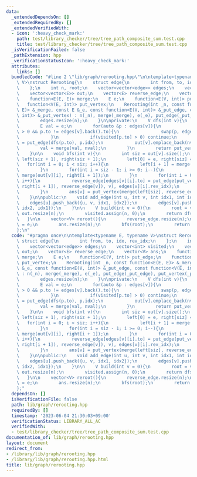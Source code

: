 ```yaml
---
data:
  _extendedDependsOn: []
  _extendedRequiredBy: []
  _extendedVerifiedWith:
  - icon: ':heavy_check_mark:'
    path: test/library_checker/tree/tree_path_composite_sum.test.cpp
    title: test/library_checker/tree/tree_path_composite_sum.test.cpp
  _isVerificationFailed: false
  _pathExtension: hpp
  _verificationStatusIcon: ':heavy_check_mark:'
  attributes:
    links: []
  bundledCode: "#line 2 \"lib/graph/rerooting.hpp\"\n\ntemplate<typename E, typename\
    \ V>\nstruct Rerooting{\n    struct edge{\n        int from, to, idx, rev_idx;\n\
    \    };\n    int n, root;\n    vector<vector<edge>> edges;\n    vector<int> visited;\n\
    \    vector<vector<E>> out;\n    vector<E> reverse_edge;\n    vector<V> ans;\n\
    \    function<E(E, E)> merge;\n    E e;\n    function<E(V, int)> put_edge;\n \
    \   function<V(E, int)> put_vertex;\n    Rerooting(int _n, const function<E(E,\
    \ E)> &_merge, const E &_e, const function<E(V, int)> &_put_edge, const function<V(E,\
    \ int)> &_put_vertex) : n(_n), merge(_merge), e(_e), put_edge(_put_edge), put_vertex(_put_vertex){\n\
    \        edges.resize(n);\n    }\n\nprivate:\n    V dfs(int v){\n        visited[v]++;\n\
    \        E val = e;\n        for(auto &p : edges[v]){\n            if(visited[p.to]\
    \ > 0 && p.to != edges[v].back().to){\n                swap(p, edges[v].back());\n\
    \            }\n            if(visited[p.to] > 0) continue;\n            E nval\
    \ = put_edge(dfs(p.to), p.idx);\n            out[v].emplace_back(nval);\n    \
    \        val = merge(val, nval);\n        }\n        return put_vertex(val, v);\n\
    \    }\n\n    void bfs(int v){\n        int siz = out[v].size();\n        vector<E>\
    \ left(siz + 1), right(siz + 1);\n        left[0] = e, right[siz] = e;\n     \
    \   for(int i = 0; i < siz; i++){\n            left[i + 1] = merge(left[i], out[v][i]);\n\
    \        }\n        for(int i = siz - 1; i >= 0; i--){\n            right[i] =\
    \ merge(out[v][i], right[i + 1]);\n        }\n        for(int i = 0; i < siz;\
    \ i++){\n            reverse_edge[edges[v][i].to] = put_edge(put_vertex(merge(merge(left[i],\
    \ right[i + 1]), reverse_edge[v]), v), edges[v][i].rev_idx);\n            bfs(edges[v][i].to);\n\
    \        }\n        ans[v] = put_vertex(merge(left[siz], reverse_edge[v]), v);\n\
    \    }\n\npublic:\n    void add_edge(int u, int v, int idx1, int idx2){\n    \
    \    edges[u].push_back({u, v, idx1, idx2});\n        edges[v].push_back({v, u,\
    \ idx2, idx1});\n    }\n\n    V build(int v = 0){\n        root = v;\n       \
    \ out.resize(n);\n        visited.assign(n, 0);\n        return dfs(root);\n \
    \   }\n\n    vector<V> reroot(){\n        reverse_edge.resize(n);\n        reverse_edge[root]\
    \ = e;\n        ans.resize(n);\n        bfs(root);\n        return ans;\n    }\n\
    };\n"
  code: "#pragma once\n\ntemplate<typename E, typename V>\nstruct Rerooting{\n   \
    \ struct edge{\n        int from, to, idx, rev_idx;\n    };\n    int n, root;\n\
    \    vector<vector<edge>> edges;\n    vector<int> visited;\n    vector<vector<E>>\
    \ out;\n    vector<E> reverse_edge;\n    vector<V> ans;\n    function<E(E, E)>\
    \ merge;\n    E e;\n    function<E(V, int)> put_edge;\n    function<V(E, int)>\
    \ put_vertex;\n    Rerooting(int _n, const function<E(E, E)> &_merge, const E\
    \ &_e, const function<E(V, int)> &_put_edge, const function<V(E, int)> &_put_vertex)\
    \ : n(_n), merge(_merge), e(_e), put_edge(_put_edge), put_vertex(_put_vertex){\n\
    \        edges.resize(n);\n    }\n\nprivate:\n    V dfs(int v){\n        visited[v]++;\n\
    \        E val = e;\n        for(auto &p : edges[v]){\n            if(visited[p.to]\
    \ > 0 && p.to != edges[v].back().to){\n                swap(p, edges[v].back());\n\
    \            }\n            if(visited[p.to] > 0) continue;\n            E nval\
    \ = put_edge(dfs(p.to), p.idx);\n            out[v].emplace_back(nval);\n    \
    \        val = merge(val, nval);\n        }\n        return put_vertex(val, v);\n\
    \    }\n\n    void bfs(int v){\n        int siz = out[v].size();\n        vector<E>\
    \ left(siz + 1), right(siz + 1);\n        left[0] = e, right[siz] = e;\n     \
    \   for(int i = 0; i < siz; i++){\n            left[i + 1] = merge(left[i], out[v][i]);\n\
    \        }\n        for(int i = siz - 1; i >= 0; i--){\n            right[i] =\
    \ merge(out[v][i], right[i + 1]);\n        }\n        for(int i = 0; i < siz;\
    \ i++){\n            reverse_edge[edges[v][i].to] = put_edge(put_vertex(merge(merge(left[i],\
    \ right[i + 1]), reverse_edge[v]), v), edges[v][i].rev_idx);\n            bfs(edges[v][i].to);\n\
    \        }\n        ans[v] = put_vertex(merge(left[siz], reverse_edge[v]), v);\n\
    \    }\n\npublic:\n    void add_edge(int u, int v, int idx1, int idx2){\n    \
    \    edges[u].push_back({u, v, idx1, idx2});\n        edges[v].push_back({v, u,\
    \ idx2, idx1});\n    }\n\n    V build(int v = 0){\n        root = v;\n       \
    \ out.resize(n);\n        visited.assign(n, 0);\n        return dfs(root);\n \
    \   }\n\n    vector<V> reroot(){\n        reverse_edge.resize(n);\n        reverse_edge[root]\
    \ = e;\n        ans.resize(n);\n        bfs(root);\n        return ans;\n    }\n\
    };"
  dependsOn: []
  isVerificationFile: false
  path: lib/graph/rerooting.hpp
  requiredBy: []
  timestamp: '2023-06-04 21:30:03+09:00'
  verificationStatus: LIBRARY_ALL_AC
  verifiedWith:
  - test/library_checker/tree/tree_path_composite_sum.test.cpp
documentation_of: lib/graph/rerooting.hpp
layout: document
redirect_from:
- /library/lib/graph/rerooting.hpp
- /library/lib/graph/rerooting.hpp.html
title: lib/graph/rerooting.hpp
---
```

